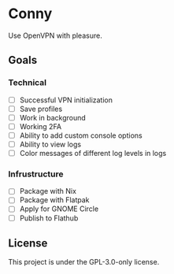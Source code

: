 # Conny

Use OpenVPN with pleasure.

## Goals

### Technical

- [ ] Successful VPN initialization
- [ ] Save profiles
- [ ] Work in background
- [ ] Working 2FA
- [ ] Ability to add custom console options
- [ ] Ability to view logs
- [ ] Color messages of different log levels in logs

### Infrustructure

- [ ] Package with Nix
- [ ] Package with Flatpak
- [ ] Apply for GNOME Circle
- [ ] Publish to Flathub

## License

This project is under the GPL-3.0-only license.
